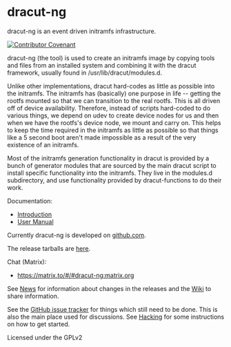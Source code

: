 dracut-ng
====

dracut-ng is an event driven initramfs infrastructure.

[![Contributor Covenant](https://img.shields.io/badge/Contributor%20Covenant-v2.0%20adopted-ff69b4.svg)](docs/CODE_OF_CONDUCT.md)

dracut-ng (the tool) is used to create an initramfs image by copying tools
and files from an installed system and combining it with the
dracut framework, usually found in /usr/lib/dracut/modules.d.

Unlike other implementations, dracut hard-codes as little
as possible into the initramfs. The initramfs has
(basically) one purpose in life -- getting the rootfs mounted so that
we can transition to the real rootfs.  This is all driven off of
device availability.  Therefore, instead of scripts hard-coded to do
various things, we depend on udev to create device nodes for us and
then when we have the rootfs's device node, we mount and carry on.
This helps to keep the time required in the initramfs as little as
possible so that things like a 5 second boot aren't made impossible as
a result of the very existence of an initramfs.

Most of the initramfs generation functionality in dracut is provided by a bunch
of generator modules that are sourced by the main dracut script to install
specific functionality into the initramfs.  They live in the modules.d
subdirectory, and use functionality provided by dracut-functions to do their
work.

Documentation:
 - [Introduction](man/dracut.asc)
 - [User Manual](man/dracut.usage.asc)

Currently dracut-ng is developed on [github.com](https://github.com/dracut-ng/dracut-ng).

The release tarballs are [here](https://github.com/dracut-ng/dracut-ng/releases).

Chat (Matrix):
 - https://matrix.to/#/#dracut-ng:matrix.org

See [News](NEWS.md) for information about changes in the releases and
the [Wiki](https://github.com/dracut-ng/dracut-ng/wiki) to share information.

See the [GitHub issue tracker](https://github.com/dracut-ng/dracut-ng/issues) for
things which still need to be done. This is also the main place used for
discussions.
See [Hacking](docs/HACKING.md) for some instructions on how to get started.


Licensed under the GPLv2
